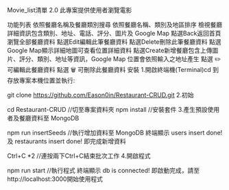 Movie_list清單 2.0
此專案提供使用者瀏覽電影

功能列表
依照餐廳名稱及餐廳類別搜尋
依照餐廳名稱、類別及地區排序
檢視餐廳詳細資訊包含類別、地址、電話、評分、圖片及 Google Map
點選Back返回首頁瀏覽全部餐廳資料
點選Edit編輯此筆餐廳資料
點選Delete刪除此筆餐廳資料
點選 Google Map顯示詳細地圖可查看位置詳細資料
點選Create新增餐廳包含上傳圖片、評分、類別、地址等資訊，Google Map 位置會依照輸入之地址產生
點選 ✏️ 可編輯此餐廳資料
點選 🗑️ 可刪除此餐廳資料
安裝
1.開啟終端機(Terminal)cd 到存放專案本機位置並執行:

git clone https://github.com/Eason0in/Restaurant-CRUD.git
2.初始

cd Restaurant-CRUD  //切至專案資料夾
npm install  //安裝套件
3.產生預設使用者及餐廳資料至 MongoDB

npm run insertSeeds  //執行增加資料至 MongoDB
終端顯示 users insert done! 及 restaurants insert done! 即完成新增資料

Ctrl+C *2  //連按兩下Ctrl+C結束批次工作
4.開啟程式

npm run start  //執行程式
終端顯示 db is connected! 即啟動完成，請至http://localhost:3000開始使用程式
